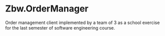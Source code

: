 # Zbw.OrderManager
Order management client implemented by a team of 3 as a school exercise for the last semester of software engineering course.
